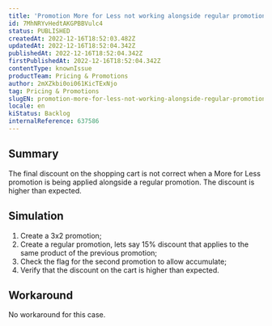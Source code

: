 ```yaml
---
title: 'Promotion More for Less not working alongside regular promotion'
id: 7MhNRYvHedtAKGPBBVulc4
status: PUBLISHED
createdAt: 2022-12-16T18:52:03.482Z
updatedAt: 2022-12-16T18:52:04.342Z
publishedAt: 2022-12-16T18:52:04.342Z
firstPublishedAt: 2022-12-16T18:52:04.342Z
contentType: knownIssue
productTeam: Pricing & Promotions
author: 2mXZkbi0oi061KicTExNjo
tag: Pricing & Promotions
slugEN: promotion-more-for-less-not-working-alongside-regular-promotion
locale: en
kiStatus: Backlog
internalReference: 637586
---
```


## Summary


The final discount on the shopping cart is not correct when a More for Less promotion is being applied alongside a regular promotion. The discount is higher than expected.


##

## Simulation



1. Create a 3x2 promotion;
2. Create a regular promotion, lets say 15% discount that applies to the same product of the previous promotion;
3. Check the flag for the second promotion to allow accumulate;
4. Verify that the discount on the cart is higher than expected.


##

## Workaround


No workaround for this case.

